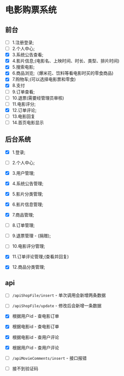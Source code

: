 # 电影购票系统

## 前台

- [ ] 1.注册登录;
- [ ] 2.个人中心;
- [x] 3.系统公告查看;
- [x] 4.影片信息;(电影名、上映时间、时长、类型、排片时间)
- [x] 5.搜索电影;
- [x] 6.商品浏览;（爆米花、饮料等看电影时买的零食商品)
- [x] 7.购物车;(可以选择电影票和零食)
- [x] 8.支付
- [ ] 9.订单查看;
- [ ] 10.退票(需要经管理员审核)
- [ ] 11.电影评分;
- [x] 12.订单评论;
- [ ] 13.电影回复
- [ ] 14.首页电影显示

## 后台系统

- [x] 1.登录;

- [ ] 2.个人中心;

- [x] 3.用户管理;

- [x] 4.系统公告管理;

- [x] 5.影片分类管理;

- [x] 6.影片信息管理;

- [x] 7.商品管理;

- [ ] 8.订单管理;

- [ ] 9.退票管理 - (捐赠);

- [ ] 10.电影评分管理;

- [x] 11.订单评论管理;(查看并回复)

- [x] 12.商品分类管理;

## api

- [ ] `/apiShopFile/insert` - 单次调用会新增两条数据
- [ ] `/apiShopFile/update` - 修改后会新增一条数据
- [x] 根据用户id - 查电影订单
- [x] 根据电影id - 查电影订单
- [x] 根据电影id - 查用户评论
- [x] 根据用户id - 查用户评论
- [ ] `/apiMovieComments/insert` - 接口报错
- [ ] 接不到验证码

